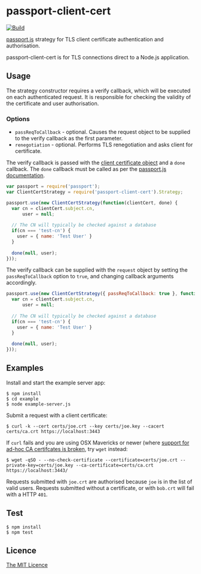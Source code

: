 # passport-client-cert

[![Build](https://travis-ci.org/ripjar/passport-client-cert.svg?branch=master)](https://travis-ci.org/ripjar/passport-client-cert)

[passport.js](http://passportjs.org/) strategy for TLS client certificate authentication and authorisation.

passport-client-cert is for TLS connections direct to a Node.js application.

## Usage
The strategy constructor requires a verify callback, which will be executed on each authenticated request. It is responsible for checking the validity of the certificate and user authorisation.

### Options

* `passReqToCallback` - optional. Causes the request object to be supplied to the verify callback as the first parameter.
* `renegotiation` - optional. Performs TLS renegotiation and asks client for certificate.

The verify callback is passed with the [client certificate object](https://nodejs.org/api/tls.html#tls_tlssocket_getpeercertificate_detailed) and a `done` callback. The `done` callback must be called as per the [passport.js documentation](http://passportjs.org/guide/configure/).

````javascript
var passport = require('passport');
var ClientCertStrategy = require('passport-client-cert').Strategy;

passport.use(new ClientCertStrategy(function(clientCert, done) {
  var cn = clientCert.subject.cn,
      user = null;
      
  // The CN will typically be checked against a database
  if(cn === 'test-cn') {
    user = { name: 'Test User' }
  }
  
  done(null, user);
}));
````

The verify callback can be supplied with the `request` object by setting the `passReqToCallback` option to `true`, and changing callback arguments accordingly.

````javascript
passport.use(new ClientCertStrategy({ passReqToCallback: true }, function(req, clientCert, done) {
  var cn = clientCert.subject.cn,
      user = null;
      
  // The CN will typically be checked against a database
  if(cn === 'test-cn') {
    user = { name: 'Test User' }
  }
  
  done(null, user);
}));
````

## Examples

Install and start the example server app:

    $ npm install
    $ cd example
    $ node example-server.js

Submit a request with a client certificate:

    $ curl -k --cert certs/joe.crt --key certs/joe.key --cacert certs/ca.crt https://localhost:3443

If `curl` fails and you are using OSX Mavericks or newer (where [support for ad-hoc CA certifcates is broken](http://curl.haxx.se/mail/archive-2013-10/0036.html), try `wget` instead:

    $ wget -qSO - --no-check-certificate --certificate=certs/joe.crt --private-key=certs/joe.key --ca-certificate=certs/ca.crt https://localhost:3443/

Requests submitted with `joe.crt` are authorised because `joe` is in the list of valid users. Requests submitted without a certificate, or with `bob.crt` will fail with a HTTP `401`.

## Test

    $ npm install
    $ npm test


## Licence

[The MIT Licence](http://opensource.org/licenses/MIT)
